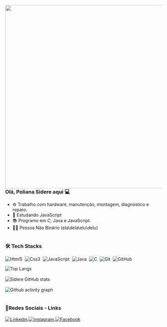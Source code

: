 <img align="right" height="590cm" src="https://raw.githubusercontent.com/gist/Sidere/14fdb63b6162373e20d8d99e9e7ce6aa/raw/b1bb0089ff0a1ec53755d0f113be080667c0d3e7/githubcard.svg"/>

### Olá, Poliana Sidere aqui 💻


- ⚙️ Trabalho com hardware, manutenção, montagem, diagnóstico e reparo. 
- 🌱 Estudando JavaScript
- 📚 Programo em C, Java e JavaScript.
- 🧑‍💻 Pessoa Não Binário (ela\dela\elu\delu)
<br><br/> 

### 🛠️ Tech Stacks
![Html5](https://img.shields.io/badge/HTML5-E34F26?style=for-the-badge&logo=html5&logoColor=white)&nbsp;
![Css3](https://img.shields.io/badge/CSS3-1572B6?style=for-the-badge&logo=css3&logoColor=white)&nbsp;
![JavaScript](https://img.shields.io/badge/javascript-%23323330.svg?style=for-the-badge&logo=javascript&logoColor=%23F7DF1E)&nbsp;
![Java](https://img.shields.io/badge/java-%23ED8B00.svg?style=for-the-badge&logo=java&logoColor=white)&nbsp;
![C](https://img.shields.io/badge/c-%2300599C.svg?style=for-the-badge&logo=c&logoColor=white)&nbsp;
![Git](https://img.shields.io/badge/git-%23F05033.svg?style=for-the-badge&logo=git&logoColor=white)&nbsp;
![GitHub](https://img.shields.io/badge/github-%23121011.svg?style=for-the-badge&logo=github&logoColor=white)&nbsp;

![Top Langs](https://github-readme-stats.vercel.app/api/top-langs/?username=Sidere&layout=compact&hide_border=true&title_color=00bfbf&text_color=00bfbf&bg_color=0d1117)
<br><br/> 
![Sidere GitHub stats](https://github-readme-stats.vercel.app/api?username=Sidere&show_icons=true&theme=merko)
<br><br/> 
![Github activity graph](https://github-readme-activity-graph.cyclic.app/graph?username=Sidere&theme=merko)
<br><br/> 

### 🔗Redes Sociais - Links

<p align="left" style"background:yellow">
<a href="https://www.linkedin.com/in/poliana-sidere" target"_blank">
  <img align="center" src="https://img.shields.io/badge/linkedin-%230077B5.svg?style=for-the-badge&logo=linkedin&logoColor=white" alt="Linkedin">
</a>
<a href="https://www.instagram.com/polisidere" target"_blank">
  <img align="center" src="https://img.shields.io/badge/Instagram-%23E4405F.svg?style=for-the-badge&logo=Instagram&logoColor=white" alt="instagram">
</a>
<a href="https://www.facebook.com/polianasidere" target"_blank">
  <img align="center" src="https://img.shields.io/badge/Facebook-%231877F2.svg?style=for-the-badge&logo=Facebook&logoColor=white" alt="Facebook">
</a>
